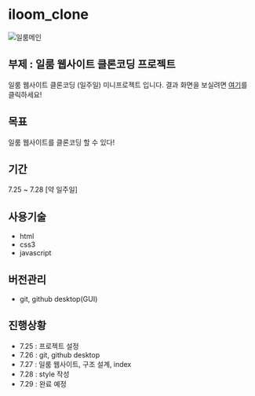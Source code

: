 # iloom_clone
![일룸메인](https://pds.saramin.co.kr/company/logo/202008/21/qfend5_9s6t-gder8n_logo.png)

## 부제 : 일룸 웹사이트 클론코딩 프로젝트

일룸 웹사이트 클론코딩 (일주일) 미니프로젝트 입니다. 결과 화면을 보실려면 [여기](https://wjddmswls11.github.io/iloom_clone/src/main/webapp/)를 클릭하세요!

## 목표

일룸 웹사이트를 클론코딩 할 수 있다!

## 기간

7.25 ~ 7.28 [약 일주일]

## 사용기술
- html
- css3
- javascript

## 버전관리
- git, github desktop(GUI)

## 진행상황
- 7.25 : 프로젝트 설정
- 7.26 : git, github desktop
- 7.27 : 일룸 웹사이트, 구조 설계, index 
- 7.28 : style 작성
- 7.29 : 완료 예정

